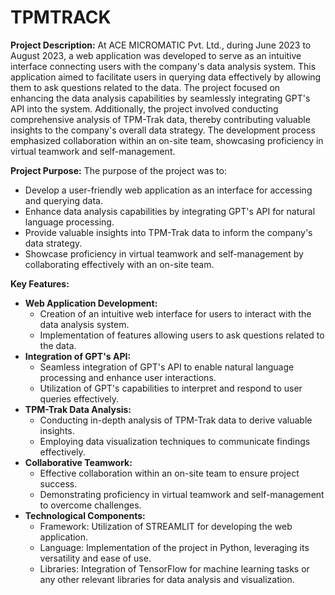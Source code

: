 # TPMTRACK

**Project Description:**
At ACE MICROMATIC Pvt. Ltd., during June 2023 to August 2023, a web application was developed to serve as an intuitive interface connecting users with the company's data analysis system. This application aimed to facilitate users in querying data effectively by allowing them to ask questions related to the data. The project focused on enhancing the data analysis capabilities by seamlessly integrating GPT's API into the system. Additionally, the project involved conducting comprehensive analysis of TPM-Trak data, thereby contributing valuable insights to the company's overall data strategy. The development process emphasized collaboration within an on-site team, showcasing proficiency in virtual teamwork and self-management.

**Project Purpose:**
The purpose of the project was to:
- Develop a user-friendly web application as an interface for accessing and querying data.
- Enhance data analysis capabilities by integrating GPT's API for natural language processing.
- Provide valuable insights into TPM-Trak data to inform the company's data strategy.
- Showcase proficiency in virtual teamwork and self-management by collaborating effectively with an on-site team.

**Key Features:**
- **Web Application Development:**
  - Creation of an intuitive web interface for users to interact with the data analysis system.
  - Implementation of features allowing users to ask questions related to the data.
- **Integration of GPT's API:**
  - Seamless integration of GPT's API to enable natural language processing and enhance user interactions.
  - Utilization of GPT's capabilities to interpret and respond to user queries effectively.
- **TPM-Trak Data Analysis:**
  - Conducting in-depth analysis of TPM-Trak data to derive valuable insights.
  - Employing data visualization techniques to communicate findings effectively.
- **Collaborative Teamwork:**
  - Effective collaboration within an on-site team to ensure project success.
  - Demonstrating proficiency in virtual teamwork and self-management to overcome challenges.
- **Technological Components:**
  - Framework: Utilization of STREAMLIT for developing the web application.
  - Language: Implementation of the project in Python, leveraging its versatility and ease of use.
  - Libraries: Integration of TensorFlow for machine learning tasks or any other relevant libraries for data analysis and visualization.
